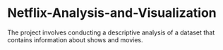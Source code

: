 # Netflix-Analysis-and-Visualization
The project involves conducting a descriptive analysis of a dataset that contains information about shows and movies.
